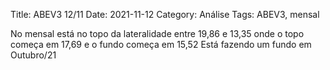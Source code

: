 Title: ABEV3 12/11
Date: 2021-11-12
Category: Análise
Tags: ABEV3, mensal

No mensal está no topo da lateralidade entre 19,86 e 13,35 onde o topo começa em 17,69 e o fundo começa em 15,52
Está fazendo um fundo em Outubro/21
